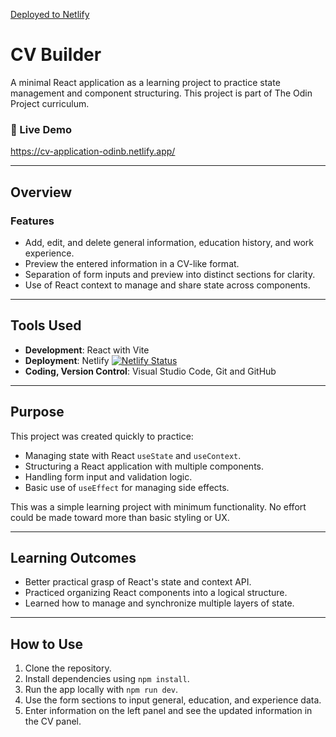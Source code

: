 [Deployed to Netlify]()

# CV Builder

A minimal React application as a learning project to practice state management and component structuring. This project is part of The Odin Project curriculum.

### 🔗 Live Demo

https://cv-application-odinb.netlify.app/

---

## Overview

### Features

- Add, edit, and delete general information, education history, and work experience.
- Preview the entered information in a CV-like format.
- Separation of form inputs and preview into distinct sections for clarity.
- Use of React context to manage and share state across components.

---

## Tools Used

- **Development**: React with Vite
- **Deployment**: Netlify [![Netlify Status](https://api.netlify.com/api/v1/badges/b562f087-b32e-48f6-93b3-e41d1926ed43/deploy-status)](https://app.netlify.com/sites/cv-application-odinb/deploys)
- **Coding, Version Control**: Visual Studio Code, Git and GitHub

---

## Purpose

This project was created quickly to practice:

- Managing state with React `useState` and `useContext`.
- Structuring a React application with multiple components.
- Handling form input and validation logic.
- Basic use of `useEffect` for managing side effects.

This was a simple learning project with minimum functionality. No effort could be made toward more than basic styling or UX.

---

## Learning Outcomes

- Better practical grasp of React's state and context API.
- Practiced organizing React components into a logical structure.
- Learned how to manage and synchronize multiple layers of state.

---

## How to Use

1. Clone the repository.
2. Install dependencies using `npm install`.
3. Run the app locally with `npm run dev`.
4. Use the form sections to input general, education, and experience data.
5. Enter information on the left panel and see the updated information in the CV panel.
